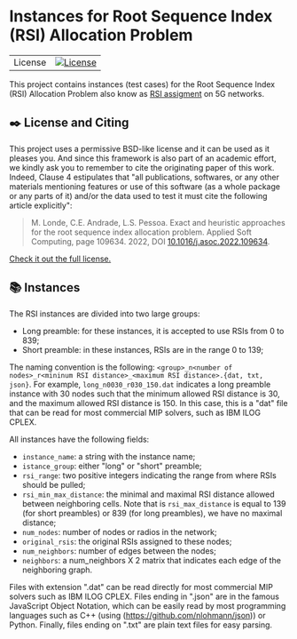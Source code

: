 Instances for Root Sequence Index (RSI) Allocation Problem
===============================================================================

<table>
<tr>
  <td>License</td>
  <td>
    <a href="https://github.com/ceandrade/rsi_allocation_problem_instances/blob/master/LICENSE.md">
    <img src="https://img.shields.io/badge/license-BSD--like-blue" alt="License" />
    </a>
  </td>
</tr>
</table>

This project contains instances (test cases) for the
Root Sequence Index (RSI) Allocation Problem also know as
[RSI assigment](http://www.techplayon.com/5g-nr-physical-cell-id-pci-planning)
on 5G networks.


:black_nib: License and Citing
--------------------------------------------------------------------------------

This project uses a permissive BSD-like license and it can be used as it
pleases you. And since this framework is also part of an academic effort, we
kindly ask you to remember to cite the originating paper of this work.
Indeed, Clause 4 estipulates that "all publications, softwares, or any other
materials mentioning features or use of this software (as a whole package or
any parts of it) and/or the data used to test it must cite the following
article explicitly":

> M. Londe, C.E. Andrade, L.S. Pessoa. Exact and heuristic approaches for 
> the root sequence index allocation problem. Applied Soft Computing, 
> page 109634. 2022,
> DOI [10.1016/j.asoc.2022.109634](https://doi.org/10.1016/j.asoc.2022.109634).

[Check it out the full license.](https://github.com/ceandrade/rsi_allocation_problem_instances/blob/master/LICENSE.md)

:books: Instances
-------------------------------------------------------------------------------

The RSI instances are divided into two large groups:

- Long preamble: for these instances, it is accepted to use RSIs from 0 to 839;
- Short preamble: in these instances, RSIs are in the range 0 to 139;

The naming convention is the following: `<group>_n<number of nodes>_r<mininum
RSI distance>_<maximum RSI distance>.{dat, txt, json}`. For example,
`long_n0030_r030_150.dat` indicates a long preamble instance with 30 nodes such
that the minimum allowed RSI distance is 30, and the maximum allowed RSI
distance is 150. In this case, this is a "dat" file that can be read for most
commercial MIP solvers, such as IBM ILOG CPLEX.

All instances have the following fields:

- `instance_name`: a string with the instance name;
- `istance_group`: either "long" or "short" preamble;
- `rsi_range`: two positive integers indicating the range from where RSIs
  should be pulled;
- `rsi_min_max_distance`: the minimal and maximal RSI distance allowed between
  neighboring cells. Note that is `rsi_max_distance` is equal to 139 (for short
  preambles) or 839 (for long preambles), we have no maximal distance;
- `num_nodes`: number of nodes or radios in the network;
- `original_rsis`: the original RSIs assigned to these nodes;
- `num_neighbors`: number of edges between the nodes;
- `neighbors`: a num_neighbors X 2 matrix that indicates each edge of the
  neighboring graph.

Files with extension ".dat" can be read directly for most commercial MIP
solvers such as IBM ILOG CPLEX. Files ending in ".json" are in the famous
JavaScript Object Notation, which can be easily read by most programming
languages such as C++ (using (https://github.com/nlohmann/json)) or Python.
Finally,  files ending on ".txt" are plain text files for easy parsing.

